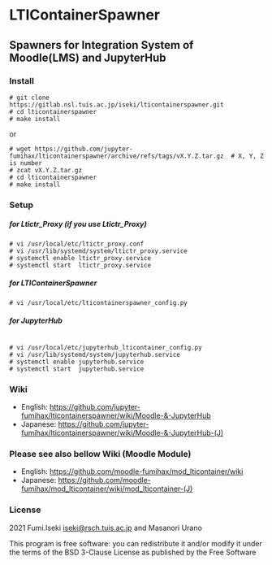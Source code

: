 # LTIContainerSpawner

## Spawners for Integration System of Moodle(LMS) and JupyterHub

### Install
```
# git clone https://gitlab.nsl.tuis.ac.jp/iseki/lticontainerspawner.git
# cd lticontainerspawner
# make install
```
or
```
# wget https://github.com/jupyter-fumihax/lticontainerspawner/archive/refs/tags/vX.Y.Z.tar.gz  # X, Y, Z is number
# zcat vX.Y.Z.tar.gz
# cd lticontainerspawner
# make install
```

### Setup
##### for Ltictr_Proxy (if you use Ltictr_Proxy)
```
# vi /usr/local/etc/ltictr_proxy.conf
# vi /usr/lib/systemd/system/ltictr_proxy.service
# systemctl enable ltictr_proxy.service
# systemctl start  ltictr_proxy.service
```
##### for LTIContainerSpawner
```
# vi /usr/local/etc/lticontainerspawner_config.py
```

##### for JupyterHub 
``` 

# vi /usr/local/etc/jupyterhub_lticontainer_config.py
# vi /usr/lib/systemd/system/jupyterhub.service
# systemctl enable jupyterhub.service
# systemctl start  jupyterhub.service
```


### Wiki
- English:  https://github.com/jupyter-fumihax/lticontainerspawner/wiki/Moodle-&-JupyterHub
- Japanese: https://github.com/jupyter-fumihax/lticontainerspawner/wiki/Moodle-&-JupyterHub-(J)

### Please see also bellow Wiki (Moodle Module)
- English:  https://github.com/moodle-fumihax/mod_lticontainer/wiki
- Japanese: https://github.com/moodle-fumihax/mod_lticontainer/wiki/mod_lticontainer-(J)

### License

2021 Fumi.Iseki <iseki@rsch.tuis.ac.jp> and Masanori Urano 

This program is free software: you can redistribute it and/or modify it under
the terms of the BSD 3-Clause License as published by the Free Software
